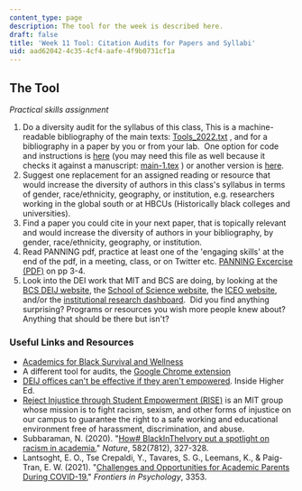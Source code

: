 ```yaml
---
content_type: page
description: The tool for the week is described here.
draft: false
title: 'Week 11 Tool: Citation Audits for Papers and Syllabi'
uid: aad62042-4c35-4cf4-aafe-4f9b0731cf1a
---
```

## The Tool

*Practical skills assignment*

1. Do a diversity audit for the syllabus of this class, This is a machine-readable bibliography of the main texts: [Tools\_2022.txt](https://canvas.mit.edu/courses/16735/files/2885854?wrap=1) , and for a bibliography in a paper by you or from your lab.  One option for code and instructions is [here](https://github.com/dalejn/cleanBib) (you may need this file as well because it checks it against a manuscript: [main-1.tex](https://canvas.mit.edu/courses/16735/files/2885857?wrap=1) ) or another version is [here](https://jlsumner.shinyapps.io/syllabustool/).
2. Suggest one replacement for an assigned reading or resource that would increase the diversity of authors in this class's syllabus in terms of gender, race/ethnicity, geography, or institution, e.g. researchers working in the global south or at HBCUs (Historically black colleges and universities).
3. Find a paper you could cite in your next paper, that is topically relevant and would increase the diversity of authors in your bibliography, by gender, race/ethnicity, geography, or institution. 
4. Read PANNING pdf, practice at least one of the 'engaging skills' at the end of the pdf, in a meeting, class, or on Twitter etc. [PANNING Excercise (PDF)](https://drkathyobear.com/wp-content/uploads/2018/02/microaggression-handouts-v2.pdf) on pp 3-4. 
5. Look into the DEI work that MIT and BCS are doing, by looking at the [BCS DEIJ website](https://bcs.mit.edu/diversity-equity-and-inclusion-bcs-and-building-46), the [School of Science website](https://science.mit.edu/diversity-and-inclusion/), the [ICEO website](https://iceo.mit.edu/mit-diversity-equity-and-inclusion-data/), and/or the [institutional research dashboard](https://ir.mit.edu/diversity-dashboard).  Did you find anything surprising? Programs or resources you wish more people knew about? Anything that should be there but isn't?

### Useful Links and Resources

- [Academics for Black Survival and Wellness](https://www.academics4blacklives.com/)
- A different tool for audits, the [Google Chrome extension](https://chrome.google.com/webstore/detail/citation-transparency/cepnbdbhabaljgecaddglhhcgajphbcf?hl=en)
- [DEIJ offices can't be effective if they aren't empowered](https://www.insidehighered.com/views/2020/08/20/diversity-equity-and-inclusion-offices-cant-be-effective-if-they-arent-empowered%20). Inside Higher Ed.
- [Reject Injustice through Student Empowerment (RISE)](https://www.rise4mit.com) is an MIT group whose mission is to fight racism, sexism, and other forms of injustice on our campus to guarantee the right to a safe working and educational environment free of harassment, discrimination, and abuse.
- Subbaraman, N. (2020). "[How# BlackInTheIvory put a spotlight on racism in academia.](https://www.nature.com/articles/d41586-020-01741-7)" *Nature*, 582(7812), 327-328.
- Lantsoght, E. O., Tse Crepaldi, Y., Tavares, S. G., Leemans, K., & Paig-Tran, E. W. (2021). "[Challenges and Opportunities for Academic Parents During COVID-19.](https://www.frontiersin.org/articles/10.3389/fpsyg.2021.645734/full#:~:text=The%20COVID%2D19%20pandemic%20and%20related%20lockdown(s)%20created,increased%20challenges%20for%20academic%20parents.&text=A%20US%20survey%20conducted%20in,learning%20facility%20in%20September%202020)" *Frontiers in Psychology*, 3353.